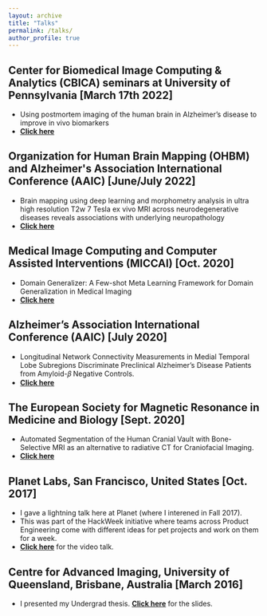 ```yaml
---
layout: archive
title: "Talks"
permalink: /talks/
author_profile: true
---
```


<!--
## Introduction to Domain Adaptation and Generalization [2018]
* Research talk at several venues: School of Computer Science, Montreal AI Symposium, Montreal Neurological Institute and Imagia Inc., Montreal
* [**Click here**](https://drive.google.com/drive/folders/1t5yFeo0aNoC7E9l8lDRBM6itRiMSSG_Y?usp=sharing) for the slides. 
-->

<!--
## Montreal AI Symposium, Montreal, Canada [August 2018]
* Presented a poster on Modality Generalizer: A Meta Learning Framework for Domain Generalization in Medical Imaging
* [**Click here**](https://drive.google.com/file/d/1zBAKiiXr1-HIOd3-5-InWHX7zY48wDwW/view?usp=sharing) for the poster.
-->

## Center for Biomedical Image Computing & Analytics (CBICA) seminars at University of Pennsylvania [March 17th 2022]
* Using postmortem imaging of the human brain in Alzheimer’s disease to improve in vivo biomarkers
* [**Click here**](https://www.med.upenn.edu/cbica/old/cbica-seminars.html)

## Organization for Human Brain Mapping (OHBM) and Alzheimer's Association International Conference (AAIC) [June/July 2022]
* Brain mapping using deep learning and morphometry analysis in ultra high resolution T2w 7 Tesla ex vivo MRI across neurodegenerative diseases reveals associations with underlying neuropathology
* [**Click here**](https://youtu.be/e1XtdM61gkY)

## Medical Image Computing and Computer Assisted Interventions (MICCAI) [Oct. 2020]
* Domain Generalizer: A Few-shot Meta Learning Framework for Domain Generalization in Medical Imaging 
* [**Click here**](https://youtu.be/I0UXB6zR-B4)

## Alzheimer’s Association International Conference (AAIC) [July 2020]
* Longitudinal Network Connectivity Measurements in Medial Temporal Lobe Subregions Discriminate
Preclinical Alzheimer’s Disease Patients from Amyloid-𝛽 Negative Controls.
* [**Click here**](https://youtu.be/ITVUuMJvQHY)

## The European Society for Magnetic Resonance in Medicine and Biology [Sept. 2020]
* Automated Segmentation of the Human Cranial Vault with Bone-Selective MRI as an alternative
to radiative CT for Craniofacial Imaging.
* [**Click here**](https://youtu.be/RyJ94sp24W0)

## Planet Labs, San Francisco, United States [Oct. 2017]
* I gave a lightning talk here at Planet (where I interened in Fall 2017).
* This was part of the HackWeek initiative where teams across Product Engineering come with different ideas for pet projects and work on them for a week.
* [**Click here**](https://drive.google.com/file/d/1lRjgYBsEVt6CLeuHT_QX0kLjKCS7RFAu/view?usp=sharing) for the video talk. 

## Centre for Advanced Imaging, University of Queensland, Brisbane, Australia [March 2016]
* I presented my Undergrad thesis. [**Click here**](https://drive.google.com/file/d/0B1xr2l_vl4kKS0poeTB3WEJIRmM/view?usp=sharing) for the slides.
